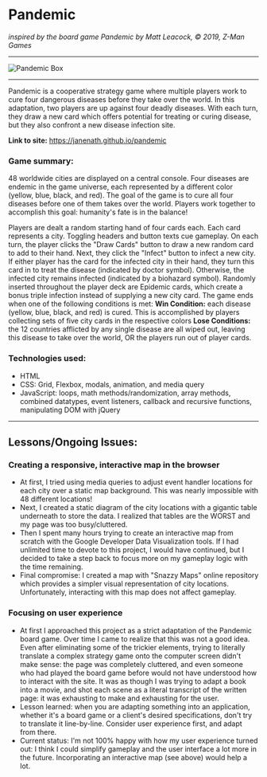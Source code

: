 # Pandemic
*inspired by the board game Pandemic by Matt Leacock, &copy; 2019, Z-Man Games*  
___
![Pandemic Box](https://www.boardgameresource.com/wp-content/uploads/2018/11/pandemic-box.jpg)
___
Pandemic is a cooperative strategy game where multiple players work to cure four dangerous diseases before they take over the world. In this adaptation, two players are up against four deadly diseases. With each turn, they draw a new card which offers potential for treating or curing disease, but they also confront a new disease infection site.

**Link to site:** https://janenath.github.io/pandemic

### Game summary:
48 worldwide cities are displayed on a central console. Four diseases are endemic in the game universe, each represented by a different color (yellow, blue, black, and red). The goal of the game is to cure all four diseases before one of them takes over the world. Players work together to accomplish this goal: humanity's fate is in the balance!

Players are dealt a random starting hand of four cards each. Each card represents a city. Toggling headers and button texts cue gameplay. On each turn, the player clicks the "Draw Cards" button to draw a new random card to add to their hand. Next, they click the "Infect" button to infect a new city. If either player has the card for the infected city in their hand, they turn this card in to treat the disease (indicated by doctor symbol). Otherwise, the infected city remains infected (indicated by a biohazard symbol). Randomly inserted throughout the player deck are Epidemic cards, which create a bonus triple infection instead of supplying a new city card. The game ends when one of the following conditions is met:
**Win Condition:** each disease (yellow, blue, black, and red) is cured. This is accomplished by players collecting sets of five city cards in the respective colors
**Lose Conditions:** the 12 countries afflicted by any single disease are all wiped out, leaving this disease to take over the world, OR the players run out of player cards.

### Technologies used:
- HTML
- CSS: Grid, Flexbox, modals, animation, and media query
- JavaScript: loops, math methods/randomization, array methods, combined datatypes, event listeners, callback and recursive functions, manipulating DOM with jQuery
___
## Lessons/Ongoing Issues:
### Creating a responsive, interactive map in the browser
  - At first, I tried using media queries to adjust event handler locations for each city over a static map background. This was nearly impossible with 48 different locations!
  - Next, I created a static diagram of the city locations with a gigantic table underneath to store the data. I realized that tables are the WORST and my page was too busy/cluttered.
  - Then I spent many hours trying to create an interactive map from scratch with the Google Developer Data Visualization tools. If I had unlimited time to devote to this project, I would have continued, but I decided to take a step back to focus more on my gameplay logic with the time remaining.
  - Final compromise: I created a map with "Snazzy Maps" online repository which provides a simpler visual representation of city locations. Unfortunately, interacting with this map does not affect gameplay.
  
 ### Focusing on user experience
  - At first I approached this project as a strict adaptation of the Pandemic board game. Over time I came to realize that this was not a good idea. Even after eliminating some of the trickier elements, trying to literally translate a complex strategy game onto the computer screen didn't make sense: the page was completely cluttered, and even someone who had played the board game before would not have understood how to interact with the site. It was as though I was trying to adapt a book into a movie, and shot each scene as a literal transcript of the written page: it was exhausting to make and exhausting for the user. 
  - Lesson learned: when you are adapting something into an application, whether it's a board game or a client's desired specifications, don't try to translate it line-by-line. Consider user experience first, and adapt from there.
  - Current status: I'm not 100% happy with how my user experience turned out: I think I could simplify gameplay and the user interface a lot more in the future. Incorporating an interactive map (see above) would help a lot.